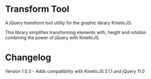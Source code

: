 Transform Tool
==============

A jQuery transform tool utility for the graphic library KineticJS.

This library simplifies transforming elements with, height and rotation combining the power
of jQuery with KineticJS.

Changelog
=========

Version 1.0.3 - Adds compatibility with KineticJS 5.1.1 and jQuery 11.0